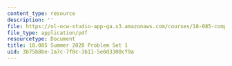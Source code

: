 ```yaml
---
content_type: resource
description: ''
file: https://ol-ocw-studio-app-qa.s3.amazonaws.com/courses/18-085-computational-science-and-engineering-i-summer-2020/3b75b8be1a7c7f0c3b115e0d3300cf9a_MIT18_085Summer20_PS1.pdf
file_type: application/pdf
resourcetype: Document
title: 18.085 Summer 2020 Problem Set 1
uid: 3b75b8be-1a7c-7f0c-3b11-5e0d3300cf9a
---
```


